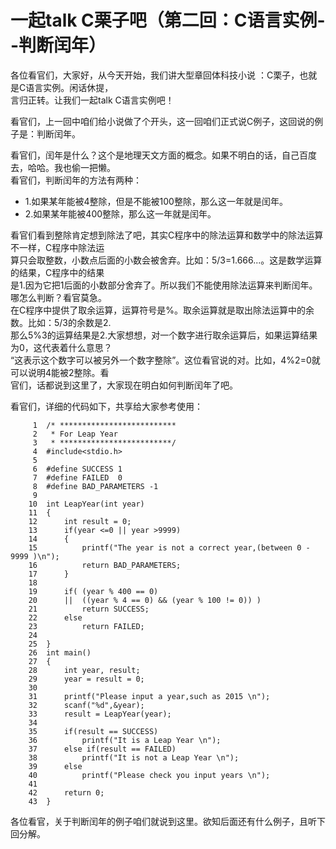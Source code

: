 # 一起talk C栗子吧（第二回：C语言实例--判断闰年）

各位看官们，大家好，从今天开始，我们讲大型章回体科技小说 ：C栗子，也就是C语言实例。闲话休提，  
言归正转。让我们一起talk C语言实例吧！   

看官们，上一回中咱们给小说做了个开头，这一回咱们正式说C例子，这回说的例子是：判断闰年。  

看官们，闰年是什么？这个是地理天文方面的概念。如果不明白的话，自己百度去，哈哈。我也偷一把懒。  
看官们，判断闰年的方法有两种：  

- 1.如果某年能被4整除，但是不能被100整除，那么这一年就是闰年。
- 2.如果某年能被400整除，那么这一年就是闰年。

看官们看到整除肯定想到除法了吧，其实C程序中的除法运算和数学中的除法运算不一样，C程序中除法运  
算只会取整数，小数点后面的小数会被舍弃。比如：5/3=1.666...。这是数学运算的结果，C程序中的结果  
是1.因为它把1后面的小数部分舍弃了。所以我们不能使用除法运算来判断闰年。哪怎么判断？看官莫急。  
在C程序中提供了取余运算，运算符号是%。取余运算就是取出除法运算中的余数。比如：5/3的余数是2.  
那么5%3的运算结果是2.大家想想，对一个数字进行取余运算后，如果运算结果为0，这代表着什么意思？  
“这表示这个数字可以被另外一个数字整除”。这位看官说的对。比如，4%2=0就可以说明4能被2整除。看  
官们，话都说到这里了，大家现在明白如何判断闰年了吧。  

看官们，详细的代码如下，共享给大家参考使用：

```
     1	/* **************************
     2	 * For Leap Year
     3	 * *************************/
     4	#include<stdio.h>
     5	
     6	#define SUCCESS 1
     7	#define FAILED  0
     8	#define BAD_PARAMETERS -1
     9	
    10	int LeapYear(int year)
    11	{
    12		int result = 0;
    13		if(year <=0 || year >9999)
    14		{
    15			printf("The year is not a correct year,(between 0 - 9999 )\n");
    16			return BAD_PARAMETERS;
    17		}
    18	
    19		if( (year % 400 == 0)
    20		||  ((year % 4 == 0) && (year % 100 != 0)) )
    21			return SUCCESS;
    22		else
    23			return FAILED;
    24	
    25	}
    26	int main()
    27	{
    28		int year, result;
    29		year = result = 0;
    30	
    31		printf("Please input a year,such as 2015 \n");
    32		scanf("%d",&year);
    33		result = LeapYear(year);
    34	
    35		if(result == SUCCESS)
    36			printf("It is a Leap Year \n");
    37		else if(result == FAILED)
    38			printf("It is not a Leap Year \n");
    39		else
    40			printf("Please check you input years \n");
    41	
    42		return 0;
    43	}    
```

各位看官，关于判断闰年的例子咱们就说到这里。欲知后面还有什么例子，且听下回分解。  
